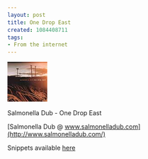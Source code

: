 ```yaml
---
layout: post
title: One Drop East
created: 1084408711
tags:
- From the internet
---
```


<img src="/image/images/onedropeast5924712-689.jpg"/>

Salmonella Dub - One Drop East<!--break-->

[Salmonella Dub @ www.salmonelladub.com](http://www.salmonelladub.com/)

Snippets available [here](http://www.smokecds.com/cd/32917)
